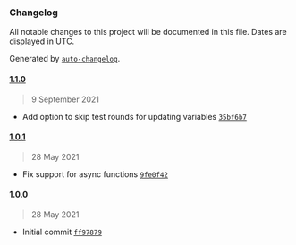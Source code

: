 ### Changelog

All notable changes to this project will be documented in this file. Dates are displayed in UTC.

Generated by [`auto-changelog`](https://github.com/CookPete/auto-changelog).

#### [1.1.0](https://github.com/MarcoABCardoso/iteration-test/compare/1.0.1...1.1.0)

> 9 September 2021

- Add option to skip test rounds for updating variables [`35bf6b7`](https://github.com/MarcoABCardoso/iteration-test/commit/35bf6b773aa7f8415c2c6991eddc01fa62d27898)

#### [1.0.1](https://github.com/MarcoABCardoso/iteration-test/compare/1.0.0...1.0.1)

> 28 May 2021

- Fix support for async functions [`9fe0f42`](https://github.com/MarcoABCardoso/iteration-test/commit/9fe0f42e1552781338a1f88897f2f6c470a1cbdf)

#### 1.0.0

> 28 May 2021

- Initial commit [`ff97879`](https://github.com/MarcoABCardoso/iteration-test/commit/ff97879237e5530e38670a078f81d3d31b5c9fe9)
